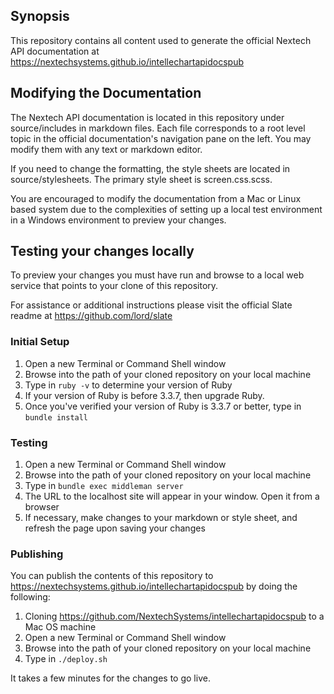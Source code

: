 ## Synopsis

This repository contains all content used to generate the official Nextech API documentation at https://nextechsystems.github.io/intellechartapidocspub

## Modifying the Documentation

The Nextech API documentation is located in this repository under source/includes in markdown files. Each file corresponds to a root level topic in the official documentation's navigation pane on the left. You may modify them with any text or markdown editor.

If you need to change the formatting, the style sheets are located in source/stylesheets. The primary style sheet is screen.css.scss.

You are encouraged to modify the documentation from a Mac or Linux based system due to the complexities of setting up a local test environment in a Windows environment to preview your changes.

## Testing your changes locally

To preview your changes you must have run and browse to a local web service that points to your clone of this repository.

For assistance or additional instructions please visit the official Slate readme at https://github.com/lord/slate

### Initial Setup

1. Open a new Terminal or Command Shell window
2. Browse into the path of your cloned repository on your local machine
3. Type in `ruby -v` to determine your version of Ruby
4. If your version of Ruby is before 3.3.7, then upgrade Ruby.
5. Once you've verified your version of Ruby is 3.3.7 or better, type in `bundle install`

### Testing

1. Open a new Terminal or Command Shell window
2. Browse into the path of your cloned repository on your local machine
3. Type in `bundle exec middleman server`
4. The URL to the localhost site will appear in your window. Open it from a browser
5. If necessary, make changes to your markdown or style sheet, and refresh the page upon saving your changes

### Publishing

You can publish the contents of this repository to https://nextechsystems.github.io/intellechartapidocspub by doing the following:

1. Cloning https://github.com/NextechSystems/intellechartapidocspub to a Mac OS machine
2. Open a new Terminal or Command Shell window
3. Browse into the path of your cloned repository on your local machine
4. Type in `./deploy.sh`

It takes a few minutes for the changes to go live.
